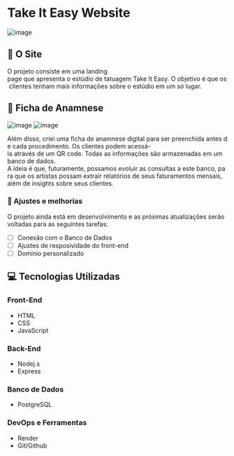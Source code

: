 # Take It Easy Website 

![image](https://github.com/user-attachments/assets/51297de3-03ce-4685-b27e-b33ab7b27aee)


## 🌟 O Site
O projeto consiste em uma landing page que apresenta o estúdio de tatuagem Take It Easy. O objetivo é que os clientes tenham mais informações sobre o estúdio em um só lugar. 

## 📝 Ficha de Anamnese
![image](https://github.com/user-attachments/assets/e560f308-550b-4936-a489-a3bb4322b0ef)
![image](https://github.com/user-attachments/assets/4eae1d1a-6245-4f70-8f29-8ff417b60180)


Além disso, criei uma ficha de anamnese digital para ser preenchida antes de cada procedimento. Os clientes podem acessá-la através de um QR code. Todas as informações são armazenadas em um banco de dados. 
A ideia é que, futuramente, possamos evoluir as consultas a este banco, para que os artistas possam extrair relatórios de seus faturamentos mensais, além de insights sobre seus clientes. 


### 🔧 Ajustes e melhorias

O projeto ainda está em desenvolvimento e as próximas atualizações serão voltadas para as seguintes tarefas:

- [ ] Conexão com o Banco de Dados 
- [ ] Ajustes de resposividade do front-end
- [ ] Domínio personalizado 

## 💻 Tecnologias Utilizadas 

### Front-End 
- HTML
- CSS
- JavaScript
  
### Back-End
- Nodej.s
- Express 

### Banco de Dados 
- PostgreSQL

### DevOps e Ferramentas 
 - Render
 - Git/Github
